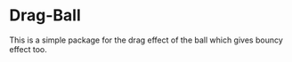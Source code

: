 # Drag-Ball
This is a simple package for the drag effect of the ball which gives bouncy effect too.
